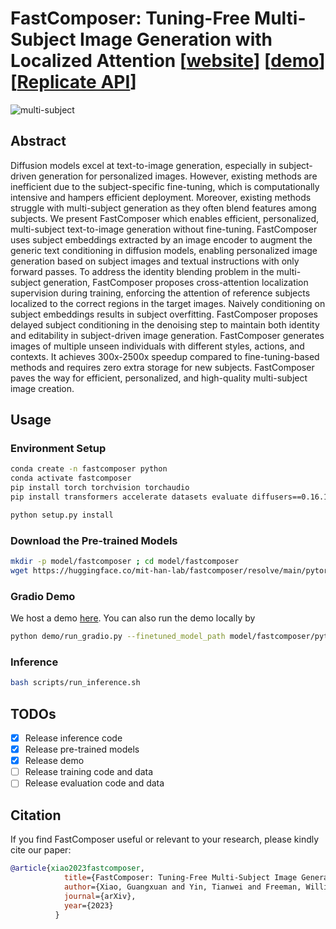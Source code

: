 # FastComposer: Tuning-Free Multi-Subject Image Generation with Localized Attention [[website](https://fastcomposer.mit.edu/)] [[demo](https://fastcomposer.hanlab.ai)][[Replicate API](https://replicate.com/cjwbw/fastcomposer)]

![multi-subject](figures/multi-subject.png)

## Abstract

Diffusion models excel at text-to-image generation, especially in subject-driven generation for personalized images. However, existing methods are inefficient due to the subject-specific fine-tuning, which is computationally intensive and hampers efficient deployment. Moreover, existing methods struggle with multi-subject generation as they often blend features among subjects. We present FastComposer which enables efficient, personalized, multi-subject text-to-image generation without fine-tuning. FastComposer uses subject embeddings extracted by an image encoder to augment the generic text conditioning in diffusion models, enabling personalized image generation based on subject images and textual instructions with only forward passes. To address the identity blending problem in the multi-subject generation, FastComposer proposes cross-attention localization supervision during training, enforcing the attention of reference subjects localized to the correct regions in the target images. Naively conditioning on subject embeddings results in subject overfitting. FastComposer proposes delayed subject conditioning in the denoising step to maintain both identity and editability in subject-driven image generation. FastComposer generates images of multiple unseen individuals with different styles, actions, and contexts. It achieves 300x-2500x speedup compared to fine-tuning-based methods and requires zero extra storage for new subjects. FastComposer paves the way for efficient, personalized, and high-quality multi-subject image creation.


## Usage

### Environment Setup

```bash
conda create -n fastcomposer python
conda activate fastcomposer
pip install torch torchvision torchaudio
pip install transformers accelerate datasets evaluate diffusers==0.16.1 xformers triton scipy clip gradio

python setup.py install
```

### Download the Pre-trained Models

```bash
mkdir -p model/fastcomposer ; cd model/fastcomposer
wget https://huggingface.co/mit-han-lab/fastcomposer/resolve/main/pytorch_model.bin
```

### Gradio Demo

We host a demo [here](https://fastcomposer.hanlab.ai/). You can also run the demo locally by 

```bash   
python demo/run_gradio.py --finetuned_model_path model/fastcomposer/pytorch_model.bin  --mixed_precision "fp16"
```

### Inference

```bash
bash scripts/run_inference.sh
```
## TODOs

- [x] Release inference code
- [x] Release pre-trained models
- [x] Release demo
- [ ] Release training code and data
- [ ] Release evaluation code and data

## Citation

If you find FastComposer useful or relevant to your research, please kindly cite our paper:

```bibtex
@article{xiao2023fastcomposer,
            title={FastComposer: Tuning-Free Multi-Subject Image Generation with Localized Attention},
            author={Xiao, Guangxuan and Yin, Tianwei and Freeman, William T. and Durand, Frédo and Han, Song},
            journal={arXiv},
            year={2023}
          }
```
